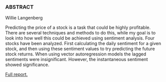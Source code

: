 <h3>ABSTRACT</h3>

Willie Langenberg

Predicting the price of a stock is a task that could be highly profitable. There are several techniques and methods to do this, while my goal is to look into how well this could be achieved using sentiment analysis. Four stocks have been analyzed. First calculating the daily sentiment for a given stock, and then using these sentiment values to try predicting the future stock returns. When using vector autoregression models the lagged sentiments were insignificant. However, the instantaneous sentiment showed significance.


[Full report.](report.pdf)
